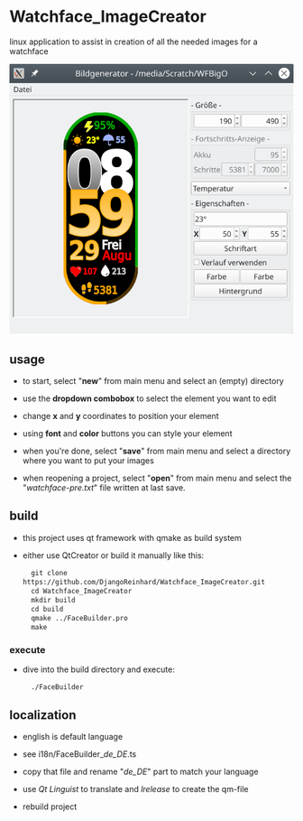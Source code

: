 # Watchface_ImageCreator
linux application to assist in creation of all the needed images for a watchface

![Preview](sample/WFCreator01.png)

## usage
- to start, select "**new**" from main menu and select an (empty) directory
- use the **dropdown combobox** to select the element you want to edit
- change **x** and **y** coordinates to position your element
- using **font** and **color** buttons you can style your element
- when you're done, select "**save**" from main menu and select a directory where you want to put your images

- when reopening a project, select "**open**" from main menu and select the "*watchface-pre.txt*" file written at last save.

## build
- this project uses qt framework with qmake as build system
- either use QtCreator or build it manually like this:

        git clone https://github.com/DjangoReinhard/Watchface_ImageCreator.git
        cd Watchface_ImageCreator
        mkdir build
        cd build
        qmake ../FaceBuilder.pro
        make

### execute
- dive into the build directory and execute:

        ./FaceBuilder         

## localization
- english is default language

- see i18n/FaceBuilder_*de_DE*.ts
- copy that file and rename "*de_DE*" part to match your language
- use *Qt Linguist* to translate and *lrelease* to create the qm-file
- rebuild project
